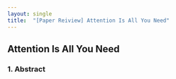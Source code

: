 ```yaml
---
layout: single
title:  "[Paper Reiview] Attention Is All You Need"
---
```

## Attention Is All You Need

### 1. Abstract
